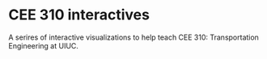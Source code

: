 # CEE 310 interactives

A serires of interactive visualizations to help teach CEE 310: Transportation Engineering at UIUC.